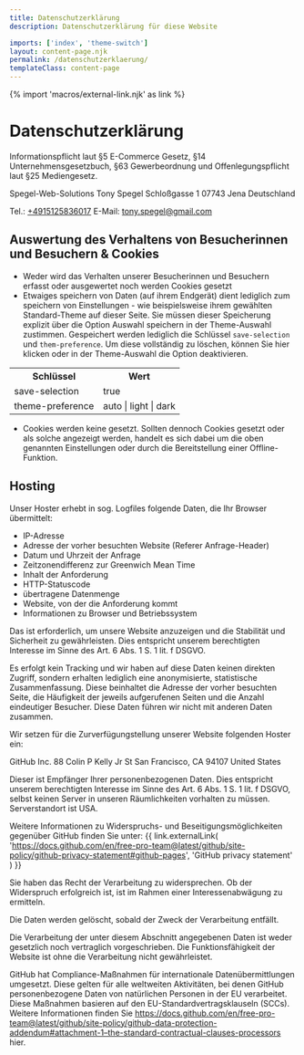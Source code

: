 ```yaml
---
title: Datenschutzerklärung
description: Datenschutzerklärung für diese Website

imports: ['index', 'theme-switch']
layout: content-page.njk
permalink: /datenschutzerklaerung/
templateClass: content-page
---
```

{% import 'macros/external-link.njk' as link %}

# Datenschutzerklärung

Informationspflicht laut §5 E-Commerce Gesetz, §14 Unternehmensgesetzbuch,
§63 Gewerbeordnung und Offenlegungspflicht laut §25 Mediengesetz.


Spegel-Web-Solutions
Tony Spegel
Schloßgasse 1
07743 Jena
Deutschland


Tel.: <a class="text-link" target="_blank" rel="noopener noreferrer" href="tel:+4915125836017" title="Anrufen">+4915125836017</a>
E-Mail: <a class="text-link" target="_blank" rel="noopener noreferrer" href="mailto:tony.spegel@gmail.com" title="E-Mail schreiben">tony.spegel@gmail.com</a>

## Auswertung des Verhaltens von Besucherinnen und Besuchern & Cookies

- Weder wird das Verhalten unserer Besucherinnen und Besuchern erfasst oder ausgewertet noch werden Cookies gesetzt
- Etwaiges speichern von Daten (auf ihrem Endgerät) dient lediglich zum speichern von Einstellungen - wie beispielsweise ihrem gewählten Standard-Theme auf dieser Seite. Sie müssen dieser Speicherung explizit über die Option Auswahl speichern in der Theme-Auswahl zustimmen. Gespeichert werden lediglich die Schlüssel `save-selection` und `them-preference`.
Um diese vollständig zu löschen, können Sie hier klicken oder in der Theme-Auswahl die Option deaktivieren.

<table>
  <tr>
    <th>Schlüssel</th>
    <th>Wert</th>
  </tr>
  <tr>
    <td>save-selection</td>
    <td>true</td>
  </tr>
  <tr>
    <td>theme-preference</td>
    <td>auto | light | dark</td>
  </tr>
</table>

- Cookies werden keine gesetzt. Sollten dennoch Cookies gesetzt oder als solche angezeigt werden, handelt es sich dabei um die oben genannten Einstellungen oder durch die Bereitstellung einer Offline-Funktion.

## Hosting

Unser Hoster erhebt in sog. Logfiles folgende Daten, die Ihr Browser übermittelt:

- IP-Adresse
- Adresse der vorher besuchten Website (Referer Anfrage-Header)
- Datum und Uhrzeit der Anfrage
- Zeitzonendifferenz zur Greenwich Mean Time
- Inhalt der Anforderung
- HTTP-Statuscode
- übertragene Datenmenge
- Website, von der die Anforderung kommt
- Informationen zu Browser und Betriebssystem

Das ist erforderlich, um unsere Website anzuzeigen und die Stabilität und Sicherheit zu gewährleisten. Dies entspricht unserem berechtigten Interesse im Sinne des Art. 6 Abs. 1 S. 1 lit. f DSGVO.

Es erfolgt kein Tracking und wir haben auf diese Daten keinen direkten Zugriff, sondern erhalten lediglich eine anonymisierte, statistische Zusammenfassung. Diese beinhaltet die Adresse der vorher besuchten Seite, die Häufigkeit der jeweils aufgerufenen Seiten und die Anzahl eindeutiger Besucher. Diese Daten führen wir nicht mit anderen Daten zusammen.

Wir setzen für die Zurverfügungstellung unserer Website folgenden Hoster ein:

GitHub Inc.
88 Colin P Kelly Jr St
San Francisco, CA 94107
United States

Dieser ist Empfänger Ihrer personenbezogenen Daten. Dies entspricht unserem berechtigten Interesse im Sinne des Art. 6 Abs. 1 S. 1 lit. f DSGVO, selbst keinen Server in unseren Räumlichkeiten vorhalten zu müssen. Serverstandort ist USA.

Weitere Informationen zu Widerspruchs- und Beseitigungsmöglichkeiten gegenüber GitHub finden Sie unter:
{{ link.externalLink(
  'https://docs.github.com/en/free-pro-team@latest/github/site-policy/github-privacy-statement#github-pages',
  'GitHub privacy statement'
  )
}}


Sie haben das Recht der Verarbeitung zu widersprechen. Ob der Widerspruch erfolgreich ist, ist im Rahmen einer Interessenabwägung zu ermitteln.

Die Daten werden gelöscht, sobald der Zweck der Verarbeitung entfällt.

Die Verarbeitung der unter diesem Abschnitt angegebenen Daten ist weder gesetzlich noch vertraglich vorgeschrieben. Die Funktionsfähigkeit der Website ist ohne die Verarbeitung nicht gewährleistet.

GitHub hat Compliance-Maßnahmen für internationale Datenübermittlungen umgesetzt. Diese gelten für alle weltweiten Aktivitäten, bei denen GitHub personenbezogene Daten von natürlichen Personen in der EU verarbeitet. Diese Maßnahmen basieren auf den EU-Standardvertragsklauseln (SCCs). Weitere Informationen finden Sie https://docs.github.com/en/free-pro-team@latest/github/site-policy/github-data-protection-addendum#attachment-1–the-standard-contractual-clauses-processors hier.
